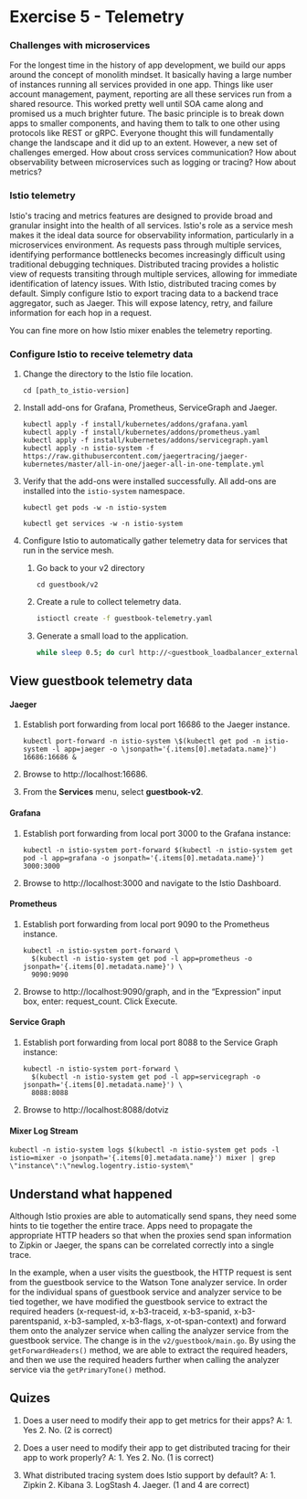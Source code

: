 # Exercise 5 - Telemetry 

### Challenges with microservices

For the longest time in the history of app development, we build our apps around the concept of monolith mindset. It basically having a large number of instances running all services provided in one app. Things like user account management, payment, reporting are all these services run from a shared resource. This worked pretty well until SOA came along and promised us a much brighter future. The basic principle is to break down apps to smaller components, and having them to talk to one other using protocols like REST or gRPC. Everyone thought this will fundamentally change the landscape and it did up to an extent. However, a new set of challenges emerged. How about cross services communication? How about observability between microservices such as logging or tracing? How about metrics?

### Istio telemetry
 
Istio's tracing and metrics features are designed to provide broad and granular insight into the health of all services. Istio's role as a service mesh makes it the ideal data source for observability information, particularly in a microservices environment. As requests pass through multiple services, identifying performance bottlenecks becomes increasingly difficult using traditional debugging techniques. Distributed tracing provides a holistic view of requests transiting through multiple services, allowing for immediate identification of latency issues. With Istio, distributed tracing comes by default. Simply configure Istio to export tracing data to a backend trace aggregator, such as Jaeger. This will expose latency, retry, and failure information for each hop in a request.

You can fine more on how Istio mixer enables the telemetry reporting.

### Configure Istio to receive telemetry data

1. Change the directory to the Istio file location.
   ````
   cd [path_to_istio-version]
   ````

2. Install add-ons for Grafana, Prometheus, ServiceGraph and Jaeger.
   ```console
   kubectl apply -f install/kubernetes/addons/grafana.yaml
   kubectl apply -f install/kubernetes/addons/prometheus.yaml
   kubectl apply -f install/kubernetes/addons/servicegraph.yaml
   kubectl apply -n istio-system -f https://raw.githubusercontent.com/jaegertracing/jaeger-kubernetes/master/all-in-one/jaeger-all-in-one-template.yml
   ```
   
3. Verify that the add-ons were installed successfully. All add-ons are installed into the `istio-system` namespace. 
   ```console
   kubectl get pods -w -n istio-system

   kubectl get services -w -n istio-system
   ```

3. Configure Istio to automatically gather telemetry data for services that run in the service mesh. 
   1. Go back to your v2 directory
      ````
      cd guestbook/v2
      ````

   2. Create a rule to collect telemetry data. 
      ```sh
      istioctl create -f guestbook-telemetry.yaml
      ```
   3. Generate a small load to the application.
      ```sh
      while sleep 0.5; do curl http://<guestbook_loadbalancer_external_IP/; done
      ```

## View guestbook telemetry data

#### Jaeger

1. Establish port forwarding from local port 16686 to the Jaeger instance.
   ```console
   kubectl port-forward -n istio-system \$(kubectl get pod -n istio-system -l app=jaeger -o \jsonpath='{.items[0].metadata.name}') 16686:16686 &
   ```

2. Browse to http://localhost:16686.

3. From the **Services** menu, select **guestbook-v2**. 


#### Grafana

1. Establish port forwarding from local port 3000 to the Grafana instance:
   ````
   kubectl -n istio-system port-forward $(kubectl -n istio-system get pod -l app=grafana -o jsonpath='{.items[0].metadata.name}') 3000:3000
   ````

2. Browse to http://localhost:3000 and navigate to the Istio Dashboard.


#### Prometheus

1. Establish port forwarding from local port 9090 to the Prometheus instance. 

   ```console
   kubectl -n istio-system port-forward \
     $(kubectl -n istio-system get pod -l app=prometheus -o jsonpath='{.items[0].metadata.name}') \
     9090:9090
   ```
2. Browse to http://localhost:9090/graph, and in the “Expression” input box, enter: request_count. Click Execute.

#### Service Graph

1. Establish port forwarding from local port 8088 to the Service Graph instance:

   ```console
   kubectl -n istio-system port-forward \
     $(kubectl -n istio-system get pod -l app=servicegraph -o jsonpath='{.items[0].metadata.name}') \
     8088:8088
   ```  

2. Browse to http://localhost:8088/dotviz

#### Mixer Log Stream

```console
kubectl -n istio-system logs $(kubectl -n istio-system get pods -l istio=mixer -o jsonpath='{.items[0].metadata.name}') mixer | grep \"instance\":\"newlog.logentry.istio-system\"
```


## Understand what happened

Although Istio proxies are able to automatically send spans, they need some hints to tie together the entire trace. Apps need to propagate the appropriate HTTP headers so that when the proxies send span information to Zipkin or Jaeger, the spans can be correlated correctly into a single trace.

In the example, when a user visits the guestbook, the HTTP request is sent from the guestbook service to the Watson Tone analyzer service. In order for the individual spans of guestbook service and analyzer service to be tied together, we have modified the guestbook service to extract the required headers (x-request-id, x-b3-traceid, x-b3-spanid, x-b3-parentspanid, x-b3-sampled, x-b3-flags, x-ot-span-context) and forward them onto the analyzer service when calling the analyzer service from the guestbook service.  The change is in the `v2/guestbook/main.go`. By using the `getForwardHeaders()` method, we are able to extract the required headers, and then we use the required headers further when calling the analyzer service via the `getPrimaryTone()` method.


## Quizes

1. Does a user need to modify their app to get metrics for their apps?   A: 1. Yes 2. No.  (2 is correct)

2. Does a user need to modify their app to get distributed tracing for their app to work properly? A: 1. Yes 2. No.  (1 is correct)

3. What distributed tracing system does Istio support by default?  A: 1. Zipkin 2. Kibana 3. LogStash 4. Jaeger. (1 and 4 are correct)

